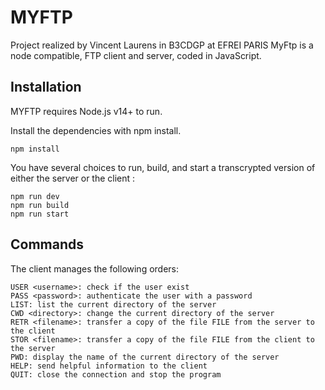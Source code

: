 # MYFTP
Project realized by Vincent Laurens in B3CDGP at EFREI PARIS 
MyFtp is a node compatible, FTP client and server, coded in JavaScript.

## Installation

MYFTP requires Node.js v14+ to run.

Install the dependencies with npm install.
```
npm install
```
You have several choices to run, build, and start a transcrypted version of either the server or the client :
```
npm run dev  
npm run build 
npm run start 
```

## Commands
The client manages the following orders:

    USER <username>: check if the user exist
    PASS <password>: authenticate the user with a password
    LIST: list the current directory of the server
    CWD <directory>: change the current directory of the server
    RETR <filename>: transfer a copy of the file FILE from the server to the client
    STOR <filename>: transfer a copy of the file FILE from the client to the server
    PWD: display the name of the current directory of the server
    HELP: send helpful information to the client
    QUIT: close the connection and stop the program
